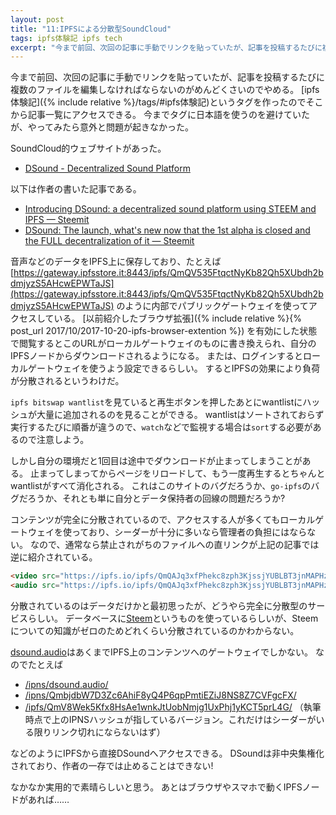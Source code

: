 ```yaml
---
layout: post
title: "11:IPFSによる分散型SoundCloud"
tags: ipfs体験記 ipfs tech
excerpt: "今まで前回、次回の記事に手動でリンクを貼っていたが、記事を投稿するたびに複数のファイルを編集しなければならないのがめんどくさいのでやめる。"
---
```


今まで前回、次回の記事に手動でリンクを貼っていたが、記事を投稿するたびに複数のファイルを編集しなければならないのがめんどくさいのでやめる。
[ipfs体験記]({% include relative %}/tags/#ipfs体験記)というタグを作ったのでそこから記事一覧にアクセスできる。
今までタグに日本語を使うのを避けていたが、やってみたら意外と問題が起きなかった。

SoundCloud的ウェブサイトがあった。

- [DSound - Decentralized Sound Platform](https://dsound.audio/#/feed)

以下は作者の書いた記事である。

- [Introducing DSound: a decentralized sound platform using STEEM and IPFS — Steemit](https://steemit.com/music/@prc/introducing-dsound-a-decentralized-sound-platform-using-steem-and-ipfs)
- [DSound: The launch, what's new now that the 1st alpha is closed and the FULL decentralization of it — Steemit](https://steemit.com/music/@prc/dsound-the-launch-what-s-new-now-that-the-1st-alpha-is-closed-and-the-full-decentralization-of-it)

音声などのデータをIPFS上に保存しており、たとえば
[https://gateway.ipfsstore.it:8443/ipfs/QmQV535FtqctNyKb82Qh5XUbdh2bdmjyzS5AHcwEPWTaJS](https://gateway.ipfsstore.it:8443/ipfs/QmQV535FtqctNyKb82Qh5XUbdh2bdmjyzS5AHcwEPWTaJS)
のように内部でパブリックゲートウェイを使ってアクセスしている。
[以前紹介したブラウザ拡張]({% include relative %}{% post_url 2017/10/2017-10-20-ipfs-browser-extention %})
を有効にした状態で閲覧するとこのURLがローカルゲートウェイのものに書き換えられ、自分のIPFSノードからダウンロードされるようになる。
または、ログインするとローカルゲートウェイを使うよう設定できるらしい。
するとIPFSの効果により負荷が分散されるというわけだ。

`ipfs bitswap wantlist`を見ていると再生ボタンを押したあとにwantlistにハッシュが大量に追加されるのを見ることができる。
wantlistはソートされておらず実行するたびに順番が違うので、`watch`などで監視する場合は`sort`する必要があるので注意しよう。

しかし自分の環境だと1回目は途中でダウンロードが止まってしまうことがある。
止まってしまってからページをリロードして、もう一度再生するとちゃんとwantlistがすべて消化される。
これはこのサイトのバグだろうか、`go-ipfs`のバグだろうか、それとも単に自分とデータ保持者の回線の問題だろうか?

コンテンツが完全に分散されているので、アクセスする人が多くてもローカルゲートウェイを使っており、シーダーが十分に多いなら管理者の負担にはならない。
なので、通常なら禁止されがちのファイルへの直リンクが上記の記事では逆に紹介されている。

```html
<video src="https://ipfs.io/ipfs/QmQAJq3xfPhekc8zph3KjssjYUBLBT3jnMAPHzJU1X9ELz" poster="https://ipfs.io/ipfs/Qme9AJ61nQJezRej79BZTxvT5uXuUzLTiFGH5kWewCJYLR" controls></video>
<audio src="https://ipfs.io/ipfs/QmQAJq3xfPhekc8zph3KjssjYUBLBT3jnMAPHzJU1X9ELz" controls></audio>
```

<!-- video/audioタグが貼れない…… -->
<div id="videoandaudio"></div>
<script>
    let div = document.querySelector("#videoandaudio");
    let v = document.createElement("video");
    v.src = 'https://ipfs.io/ipfs/QmQAJq3xfPhekc8zph3KjssjYUBLBT3jnMAPHzJU1X9ELz';
    v.poster = 'https://ipfs.io/ipfs/Qme9AJ61nQJezRej79BZTxvT5uXuUzLTiFGH5kWewCJYLR';
    v.controls = "controls";
    v.style = 'width: 100%;';
    div.appendChild(v);
    let a = document.createElement("audio");
    a.src = 'https://ipfs.io/ipfs/QmQAJq3xfPhekc8zph3KjssjYUBLBT3jnMAPHzJU1X9ELz';
    a.controls = "controls";
    a.style = 'width: 100%;';
    div.appendChild(a);
</script>

分散されているのはデータだけかと最初思ったが、どうやら完全に分散型のサービスらしい。
データベースに[Steem](https://steem.io/)というものを使っているらしいが、Steemについての知識がゼロのためどれくらい分散されているのかわからない。

[dsound.audio](https://dsound.audio)はあくまでIPFS上のコンテンツへのゲートウェイでしかない。
なのでたとえば

- [/ipns/dsound.audio/](https://ipfs.io/ipns/dsound.audio/)
- [/ipns/QmbjdbW7D3Zc6AhiF8yQ4P6qpPmtiEZiJ8NS8Z7CVFgcFX/](https://ipfs.io/ipns/QmbjdbW7D3Zc6AhiF8yQ4P6qpPmtiEZiJ8NS8Z7CVFgcFX/)
- [/ipfs/QmV8Wek5Kfx8HsAe1wnkJtUobNmjg1UxPhj1yKCT5prL4G/](https://ipfs.io/ipfs/QmV8Wek5Kfx8HsAe1wnkJtUobNmjg1UxPhj1yKCT5prL4G/)
    （執筆時点で上のIPNSハッシュが指しているバージョン。これだけはシーダーがいる限りリンク切れにならないはず）

などのようにIPFSから直接DSoundへアクセスできる。
DSoundは非中央集権化されており、作者の一存では止めることはできない!

なかなか実用的で素晴らしいと思う。
あとはブラウザやスマホで動くIPFSノードがあれば……